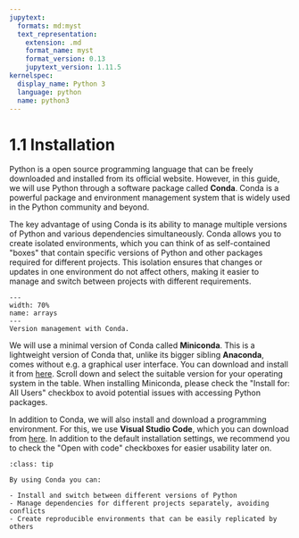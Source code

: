 ```yaml
---
jupytext:
  formats: md:myst
  text_representation:
    extension: .md
    format_name: myst
    format_version: 0.13
    jupytext_version: 1.11.5
kernelspec:
  display_name: Python 3
  language: python
  name: python3
---
```


# 1.1 Installation

Python is a open source programming language that can be freely downloaded and installed from its official website. However, in this guide, we will use Python through a software package called **Conda**. Conda is a powerful package and environment management system that is widely used in the Python community and beyond.

The key advantage of using Conda is its ability to manage multiple versions of Python and various dependencies simultaneously. Conda allows you to create isolated environments, which you can think of as self-contained "boxes" that contain specific versions of Python and other packages required for different projects. This isolation ensures that changes or updates in one environment do not affect others, making it easier to manage and switch between projects with different requirements.

```{figure} ../../../_static/figures/conda.png
---
width: 70%
name: arrays
---
Version management with Conda.
```

We will use a minimal version of Conda called **Miniconda**. This is a lightweight version of Conda that, unlike its bigger sibling **Anaconda**, comes without e.g. a graphical user interface. You can download and install it from [here](https://docs.anaconda.com/miniconda/). Scroll down and select the suitable version for your operating system in the table. When installing Miniconda, please check the "Install for: All Users" checkbox to avoid potential issues with accessing Python packages.

In addition to Conda, we will also install and download a programming environment. For this, we use **Visual Studio Code**, which you can download from [here](https://code.visualstudio.com/). In addition to the default installation settings, we recommend you to check the "Open with code" checkboxes for easier usability later on.


```{admonition} Using Python through Conda
:class: tip

By using Conda you can:

- Install and switch between different versions of Python
- Manage dependencies for different projects separately, avoiding conflicts
- Create reproducible environments that can be easily replicated by others
```
